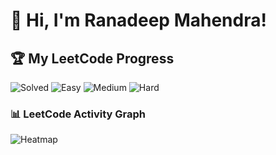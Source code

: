 # 👋 Hi, I'm Ranadeep Mahendra!

## 🏆 My LeetCode Progress

![Solved](https://img.shields.io/badge/Solved-73/3626-blue?cache=1753493900) ![Easy](https://img.shields.io/badge/Easy-41/886-brightgreen?cache=1753493900) ![Medium](https://img.shields.io/badge/Medium-31/1885-orange?cache=1753493900) ![Hard](https://img.shields.io/badge/Hard-1/855-red?cache=1753493900) 

### 📊 LeetCode Activity Graph

![Heatmap](https://leetcard.jacoblin.cool/ranadeep_mahendra2426?theme=dark&font=Karma&ext=heatmap&cache=1753493900)
